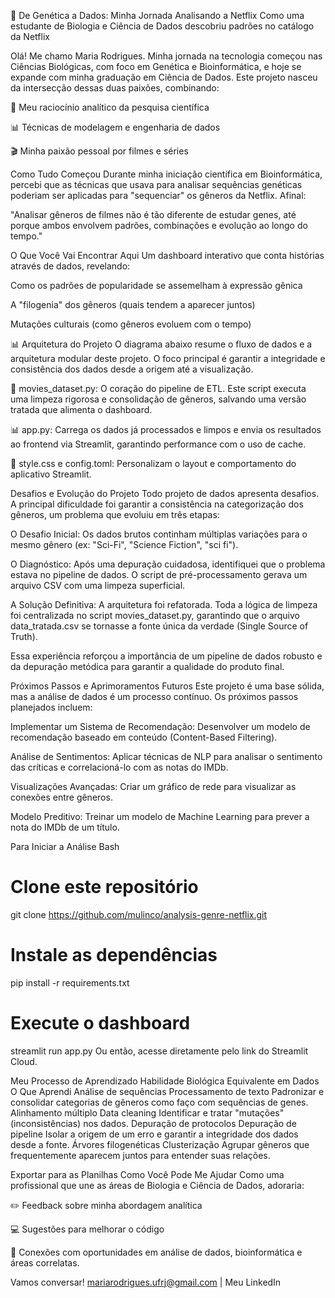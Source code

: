 🧬 De Genética a Dados: Minha Jornada Analisando a Netflix
Como uma estudante de Biologia e Ciência de Dados descobriu padrões no catálogo da Netflix

Olá! Me chamo Maria Rodrigues. Minha jornada na tecnologia começou nas Ciências Biológicas, com foco em Genética e Bioinformática, e hoje se expande com minha graduação em Ciência de Dados. Este projeto nasceu da intersecção dessas duas paixões, combinando:

🧪 Meu raciocínio analítico da pesquisa científica

📊 Técnicas de modelagem e engenharia de dados

🎬 Minha paixão pessoal por filmes e séries

Como Tudo Começou
Durante minha iniciação científica em Bioinformática, percebi que as técnicas que usava para analisar sequências genéticas poderiam ser aplicadas para "sequenciar" os gêneros da Netflix. Afinal:

"Analisar gêneros de filmes não é tão diferente de estudar genes, até porque ambos envolvem padrões, combinações e evolução ao longo do tempo."

O Que Você Vai Encontrar Aqui
Um dashboard interativo que conta histórias através de dados, revelando:

Como os padrões de popularidade se assemelham à expressão gênica

A "filogenia" dos gêneros (quais tendem a aparecer juntos)

Mutações culturais (como gêneros evoluem com o tempo)

📊 Arquitetura do Projeto
O diagrama abaixo resume o fluxo de dados e a arquitetura modular deste projeto. O foco principal é garantir a integridade e consistência dos dados desde a origem até a visualização.

🔄 movies_dataset.py: O coração do pipeline de ETL. Este script executa uma limpeza rigorosa e consolidação de gêneros, salvando uma versão tratada que alimenta o dashboard.

📊 app.py: Carrega os dados já processados e limpos e envia os resultados ao frontend via Streamlit, garantindo performance com o uso de cache.

🎨 style.css e config.toml: Personalizam o layout e comportamento do aplicativo Streamlit.

Desafios e Evolução do Projeto
Todo projeto de dados apresenta desafios. A principal dificuldade foi garantir a consistência na categorização dos gêneros, um problema que evoluiu em três etapas:

O Desafio Inicial: Os dados brutos continham múltiplas variações para o mesmo gênero (ex: "Sci-Fi", "Science Fiction", "sci fi").

O Diagnóstico: Após uma depuração cuidadosa, identifiquei que o problema estava no pipeline de dados. O script de pré-processamento gerava um arquivo CSV com uma limpeza superficial.

A Solução Definitiva: A arquitetura foi refatorada. Toda a lógica de limpeza foi centralizada no script movies_dataset.py, garantindo que o arquivo data_tratada.csv se tornasse a fonte única da verdade (Single Source of Truth).

Essa experiência reforçou a importância de um pipeline de dados robusto e da depuração metódica para garantir a qualidade do produto final.

Próximos Passos e Aprimoramentos Futuros
Este projeto é uma base sólida, mas a análise de dados é um processo contínuo. Os próximos passos planejados incluem:

Implementar um Sistema de Recomendação: Desenvolver um modelo de recomendação baseado em conteúdo (Content-Based Filtering).

Análise de Sentimentos: Aplicar técnicas de NLP para analisar o sentimento das críticas e correlacioná-lo com as notas do IMDb.

Visualizações Avançadas: Criar um gráfico de rede para visualizar as conexões entre gêneros.

Modelo Preditivo: Treinar um modelo de Machine Learning para prever a nota do IMDb de um título.

Para Iniciar a Análise
Bash

# Clone este repositório
git clone https://github.com/mulinco/analysis-genre-netflix.git

# Instale as dependências
pip install -r requirements.txt

# Execute o dashboard
streamlit run app.py
Ou então, acesse diretamente pelo link do Streamlit Cloud.

Meu Processo de Aprendizado
Habilidade Biológica	Equivalente em Dados	O Que Aprendi
Análise de sequências	Processamento de texto	Padronizar e consolidar categorias de gêneros como faço com sequências de genes.
Alinhamento múltiplo	Data cleaning	Identificar e tratar "mutações" (inconsistências) nos dados.
Depuração de protocolos	Depuração de pipeline	Isolar a origem de um erro e garantir a integridade dos dados desde a fonte.
Árvores filogenéticas	Clusterização	Agrupar gêneros que frequentemente aparecem juntos para entender suas relações.

Exportar para as Planilhas
Como Você Pode Me Ajudar
Como uma profissional que une as áreas de Biologia e Ciência de Dados, adoraria:

✏️ Feedback sobre minha abordagem analítica

💻 Sugestões para melhorar o código

🔗 Conexões com oportunidades em análise de dados, bioinformática e áreas correlatas.

Vamos conversar! mariarodrigues.ufrj@gmail.com | Meu LinkedIn
